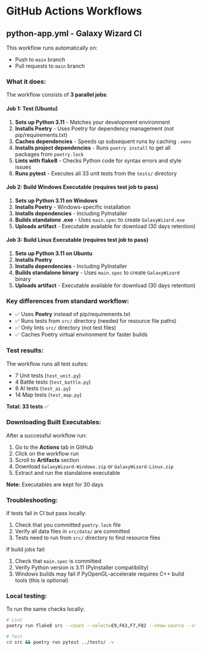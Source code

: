 # GitHub Actions Workflows

## python-app.yml - Galaxy Wizard CI

This workflow runs automatically on:
- Push to `main` branch
- Pull requests to `main` branch

### What it does:

The workflow consists of **3 parallel jobs**:

#### Job 1: Test (Ubuntu)
1. **Sets up Python 3.11** - Matches your development environment
2. **Installs Poetry** - Uses Poetry for dependency management (not pip/requirements.txt)
3. **Caches dependencies** - Speeds up subsequent runs by caching `.venv`
4. **Installs project dependencies** - Runs `poetry install` to get all packages from `poetry.lock`
5. **Lints with flake8** - Checks Python code for syntax errors and style issues
6. **Runs pytest** - Executes all 33 unit tests from the `tests/` directory

#### Job 2: Build Windows Executable (requires test job to pass)
1. **Sets up Python 3.11 on Windows**
2. **Installs Poetry** - Windows-specific installation
3. **Installs dependencies** - Including PyInstaller
4. **Builds standalone .exe** - Uses `main.spec` to create `GalaxyWizard.exe`
5. **Uploads artifact** - Executable available for download (30 days retention)

#### Job 3: Build Linux Executable (requires test job to pass)
1. **Sets up Python 3.11 on Ubuntu**
2. **Installs Poetry**
3. **Installs dependencies** - Including PyInstaller
4. **Builds standalone binary** - Uses `main.spec` to create `GalaxyWizard` binary
5. **Uploads artifact** - Executable available for download (30 days retention)

### Key differences from standard workflow:

- ✅ Uses **Poetry** instead of pip/requirements.txt
- ✅ Runs tests from `src/` directory (needed for resource file paths)
- ✅ Only lints `src/` directory (not test files)
- ✅ Caches Poetry virtual environment for faster builds

### Test results:

The workflow runs all test suites:
- 7 Unit tests (`test_unit.py`)
- 4 Battle tests (`test_battle.py`)
- 8 AI tests (`test_ai.py`)
- 14 Map tests (`test_map.py`)

**Total: 33 tests** ✅

### Downloading Built Executables:

After a successful workflow run:
1. Go to the **Actions** tab in GitHub
2. Click on the workflow run
3. Scroll to **Artifacts** section
4. Download `GalaxyWizard-Windows.zip` or `GalaxyWizard-Linux.zip`
5. Extract and run the standalone executable

**Note:** Executables are kept for 30 days

### Troubleshooting:

If tests fail in CI but pass locally:
1. Check that you committed `poetry.lock` file
2. Verify all data files in `src/data/` are committed
3. Tests need to run from `src/` directory to find resource files

If build jobs fail:
1. Check that `main.spec` is committed
2. Verify Python version is 3.11 (PyInstaller compatibility)
3. Windows builds may fail if PyOpenGL-accelerate requires C++ build tools (this is optional)

### Local testing:

To run the same checks locally:
```bash
# Lint
poetry run flake8 src --count --select=E9,F63,F7,F82 --show-source --statistics

# Test
cd src && poetry run pytest ../tests/ -v
```
